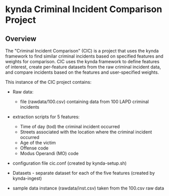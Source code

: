 # kynda Criminal Incident Comparison Project
## Overview
The "Criminal Incident Comparison" (CIC) is a project that uses the kynda framework to find similar criminal incidents based on specified features and weights for comparison.  CIC uses the kynda framework to define features of interest, create per-feature datasets from the raw criminal incident data, and compare incidents based on the features and user-specified weights.

This instance of the CIC project contains:

* Raw data:

    * file (rawdata/100.csv) containing data from 100 LAPD criminal incidents

* extraction scripts for 5 features:

    * Time of day (tod) the criminal incident occurred
    * Streets associated with the location where the criminal incident occurred
    * Age of the victim
    * Offense code
    * Modus Operandi (MO) code

* configuration file cic.conf (created by kynda-setup.sh) 

* Datasets - separate dataset for each of the five features (created by kynda-ingest)

* sample data instance (rawdata/inst.csv) taken from the 100.csv raw data
